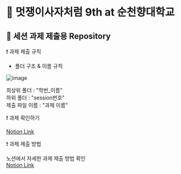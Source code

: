 # 🦁 멋쟁이사자처럼 9th at 순천향대학교
  
## 📝 세션 과제 제출용 Repository

❗ 과제 제출 규칙

- 폴더 구조 & 이름 규칙  
  
![image](https://user-images.githubusercontent.com/64149514/111037422-3b84f800-8467-11eb-8d60-a5bc75e00f66.png)

최상위 폴더 : "학번_이름"  
하위 폴더 : "session번호"  
제출 파일 이름 : "과제 이름"  

❗ 과제 확인하기  
  
[Notion Link](https://www.notion.so/bc4fd8cb3da849fe8a8e8f93e6709726?v=b488c936da9a4c01a6bc9129ec463cce)  
   
❗ 과제 제출 방법   
    
  노션에서 자세한 과제 제출 방법 확인   
  [Notion Link](https://www.notion.so/bc4fd8cb3da849fe8a8e8f93e6709726?v=b488c936da9a4c01a6bc9129ec463cce)  
